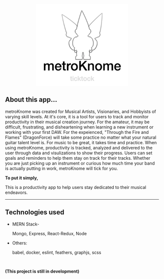 
<p align="center"> 
<img src="https://github.com/tcknapp/mk2/blob/master/Screen%20Shot%202018-11-26%20at%202.20.22%20PM.png?raw=true" width="300" height="270">
 </p>


## About this app...

metroKnome was created for Musical Artists, Visionaries, and Hobbyists of varying skill levels. At it's core, it is a tool for users to track and monitor productivity in their musical creation journey. For the amateur, it may be difficult, frustrating, and disheartening when learning a new instrument or working with your first DAW. For the expeienced, "Through the Fire and Flames" (DragonForce) will take some practice no matter what your natural guitar talent level is. For music to be great, it takes time and practice. When using metroKnome, productivity is tracked, analyzed and delivered to the user through data and visulizations to show their progress. Users can set goals and reminders to help them stay on track for their tracks. Whether you are just picking up an instrument or curious how much time your band is actually putting in work, metroKnome will tick for you.
  
  **To put it simply,**
  
This is a productivity app to help users stay dedicated to their musical endeavors.

- - -

## Technologies used

* MERN Stack-

    Mongo, Express, React-Redux, Node

* Others: 

    babel, docker, eslint, feathers, graphjs, scss
    
    
    <br />

**(This project is still in development)**

